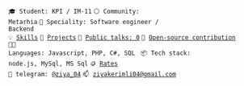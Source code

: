 <code>🎓 Student: KPI / IM-11</code>
<code>⚪ Community: Metarhia</code>
<code>👷 Speciality: Software engineer / Backend</code><br>
<code>💡 [Skills](SKILLS.md)</code>
<code>🧻 [Projects](PROJECTS.md)</code>
<code>📢 [Public talks: 0](TALKS.md)</code>
<code>👀 [Open-source contribution](CONTRIBUTION.md)</code><br>
<code>🧑‍💻 Languages: Javascript, PHP, C#, SQL </code>
<code>📦 Tech stack: node.js, MySql, MS Sql</code>
<code>🪙 [Rates](RATES.md)</code><br>
<code>💬 telegram: [@ziya_04](https://telegram.me/ziya_04)</code>
<code>📫 [ziyakerimli04@gmail.com](mailto:ziyakerimli04@gmail.com)</code>
